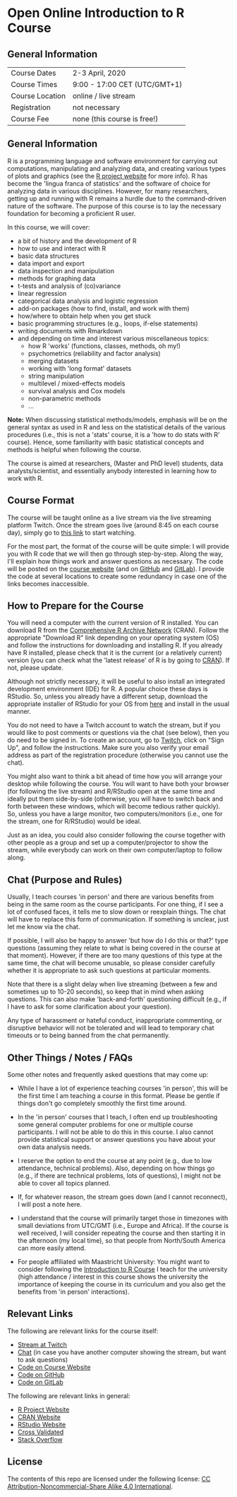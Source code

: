 # Open Online Introduction to R Course

## General Information

<table>
<tr>
   <td>Course Dates</td>
   <td>2-3 April, 2020</td>
</tr>
<tr>
   <td>Course Times</td>
   <td>9:00 - 17:00 CET (UTC/GMT+1)</td>
</tr>
<tr>
   <td>Course Location</td>
   <td>online / live stream</td>
</tr>
<tr>
   <td>Registration</td>
   <td>not necessary</td>
</tr>
<tr>
   <td>Course Fee</td>
   <td>none (this course is free!)</td>
</tr>
</table>

## General Information

R is a programming language and software environment for carrying out computations, manipulating and analyzing data, and creating various types of plots and graphics (see the [R project website](https://www.r-project.org/) for more info). R has become the 'lingua franca of statistics' and the software of choice for analyzing data in various disciplines. However, for many researchers, getting up and running with R remains a hurdle due to the command-driven nature of the software. The purpose of this course is to lay the necessary foundation for becoming a proficient R user.

In this course, we will cover:

* a bit of history and the development of R
* how to use and interact with R
* basic data structures
* data import and export
* data inspection and manipulation
* methods for graphing data
* t-tests and analysis of (co)variance
* linear regression
* categorical data analysis and logistic regression
* add-on packages (how to find, install, and work with them)
* how/where to obtain help when you get stuck
* basic programming structures (e.g., loops, if-else statements)
* writing documents with Rmarkdown
* and depending on time and interest various miscellaneous topics:
  * how R 'works' (functions, classes, methods, oh my!)
  * psychometrics (reliability and factor analysis)
  * merging datasets
  * working with 'long format' datasets
  * string manipulation
  * multilevel / mixed-effects models
  * survival analysis and Cox models
  * non-parametric methods
  * ...

**Note:** When discussing statistical methods/models, emphasis will be on the general syntax as used in R and less on the statistical details of the various procedures (i.e., this is not a 'stats' course, it is a 'how to do stats with R' course). Hence, some familiarity with basic statistical concepts and methods is helpful when following the course.

The course is aimed at researchers, (Master and PhD level) students, data analysts/scientist, and essentially anybody interested in learning how to work with R.

## Course Format

The course will be taught online as a live stream via the live streaming platform Twitch. Once the stream goes live (around 8:45 on each course day), simply go to [this link](https://www.twitch.tv/wviechtb) to start watching.

For the most part, the format of the course will be quite simple: I will provide you with R code that we will then go through step-by-step. Along the way, I'll explain how things work and answer questions as necessary. The code will be posted on the [course website](http://www.wvbauer.com/doku.php/course_oor#r_code) (and on [GitHub](https://github.com/wviechtb/course_oor/tree/master/code) and [GitLab](https://gitlab.com/wviechtb/course_oor/-/tree/master/code)). I provide the code at several locations to create some redundancy in case one of the links becomes inaccessible.

## How to Prepare for the Course

You will need a computer with the current version of R installed. You can download R from the [Comprehensive R Archive Network](https://cran.r-project.org/) (CRAN). Follow the appropriate "Download R" link depending on your operating system (OS) and follow the instructions for downloading and installing R. If you already have R installed, please check that it is the current (or a relatively current) version (you can check what the 'latest release' of R is by going to [CRAN](https://cran.r-project.org/)). If not, please update.

Although not strictly necessary, it will be useful to also install an integrated development environment (IDE) for R. A popular choice these days is RStudio. So, unless you already have a different setup, download the appropriate installer of RStudio for your OS from [here](https://rstudio.com/products/rstudio/download/#download) and install in the usual manner.

You do not need to have a Twitch account to watch the stream, but if you would like to post comments or questions via the chat (see below), then you do need to be signed in. To create an account, go to [Twitch](https://www.twitch.tv/), click on "Sign Up", and follow the instructions. Make sure you also verify your email address as part of the registration procedure (otherwise you cannot use the chat).

You might also want to think a bit ahead of time how you will arrange your desktop while following the course. You will want to have both your browser (for following the live stream) and R/RStudio open at the same time and ideally put them side-by-side (otherwise, you will have to switch back and forth between these windows, which will become tedious rather quickly). So, unless you have a large monitor, two computers/monitors (i.e., one for the stream, one for R/RStudio) would be ideal.

Just as an idea, you could also consider following the course together with other people as a group and set up a computer/projector to show the stream, while everybody can work on their own computer/laptop to follow along.

## Chat (Purpose and Rules)

Usually, I teach courses 'in person' and there are various benefits from being in the same room as the course participants. For one thing, if I see a lot of confused faces, it tells me to slow down or reexplain things. The chat will have to replace this form of communication. If something is unclear, just let me know via the chat.

If possible, I will also be happy to answer 'but how do I do this or that?' type questions (assuming they relate to what is being covered in the course at that moment). However, if there are too many questions of this type at the same time, the chat will become unusable, so please consider carefully whether it is appropriate to ask such questions at particular moments.

Note that there is a slight delay when live streaming (between a few and sometimes up to 10-20 seconds), so keep that in mind when asking questions. This can also make 'back-and-forth' questioning difficult (e.g., if I have to ask for some clarification about your question).

Any type of harassment or hateful conduct, inappropriate commenting, or disruptive behavior will not be tolerated and will lead to temporary chat timeouts or to being banned from the chat permanently.

## Other Things / Notes / FAQs

Some other notes and frequently asked questions that may come up:

* While I have a lot of experience teaching courses 'in person', this will be the first time I am teaching a course in this format. Please be gentle if things don't go completely smoothly the first time around.

* In the 'in person' courses that I teach, I often end up troubleshooting some general computer problems for one or multiple course participants. I will not be able to do this in this course. I also cannot provide statistical support or answer questions you have about your own data analysis needs.

* I reserve the option to end the course at any point (e.g., due to low attendance, technical problems). Also, depending on how things go (e.g., if there are technical problems, lots of questions), I might not be able to cover all topics planned.

* If, for whatever reason, the stream goes down (and I cannot reconnect), I will post a note here.

* I understand that the course will primarily target those in timezones with small deviations from UTC/GMT (i.e., Europe and Africa). If the course is well received, I will consider repeating the course and then starting it in the afternoon (my local time), so that people from North/South America can more easily attend.

* For people affiliated with Maastricht University: You might want to consider following the [Introduction to R Course](https://www.maastrichtuniversity.nl/education/introduction-r]) I teach for the university (high attendance / interest in this course shows the university the importance of keeping the course in its curriculum and you also get the benefits from 'in person' interactions).

## Relevant Links

The following are relevant links for the course itself:

* [Stream at Twitch](https://www.twitch.tv/wviechtb])
* [Chat](https://www.twitch.tv/popout/wviechtb/chat?popout=) (in case you have another computer showing the stream, but want to ask questions)
* [Code on Course Website](http://www.wvbauer.com/doku.php/course_oor#r_code)
* [Code on GitHub](https://github.com/wviechtb/course_oor/tree/master/code)
* [Code on GitLab](https://gitlab.com/wviechtb/course_oor/-/tree/master/code)

The following are relevant links in general:

* [R Project Website](https://www.r-project.org/)
* [CRAN Website](https://cran.r-project.org/)
* [RStudio Website](https://www.rstudio.com/)
* [Cross Validated](https://stats.stackexchange.com/tour)
* [Stack Overflow](https://stackoverflow.com/tour)

## License

The contents of this repo are licensed under the following license: [CC Attribution-Noncommercial-Share Alike 4.0 International](http://creativecommons.org/licenses/by-nc-sa/4.0/).
